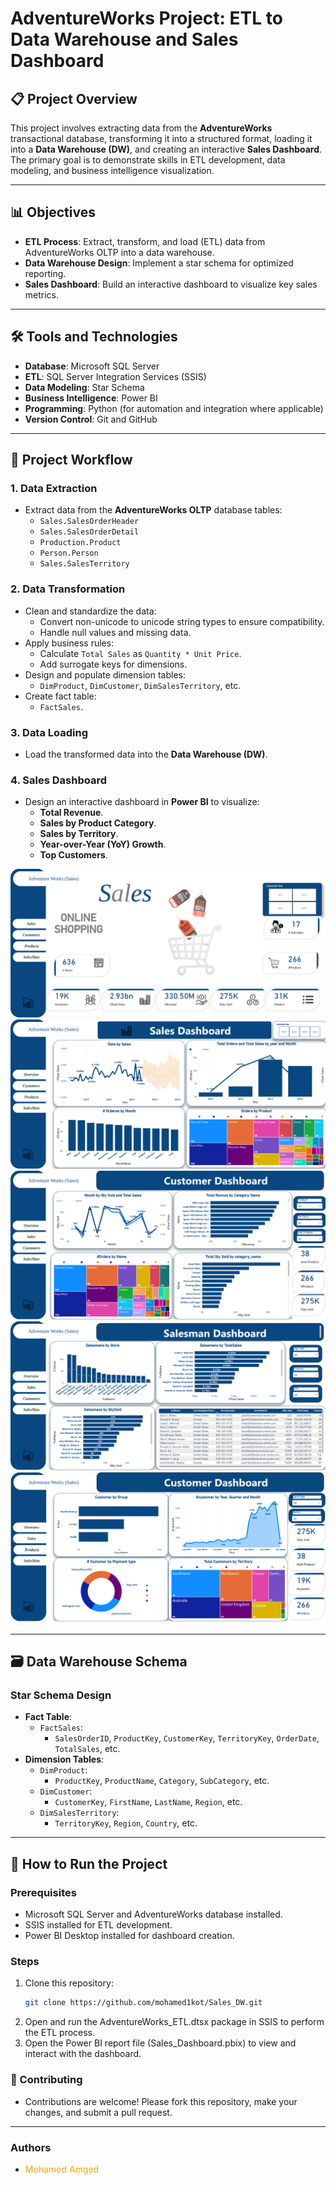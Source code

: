 # AdventureWorks Project: ETL to Data Warehouse and Sales Dashboard

## 📋 Project Overview
This project involves extracting data from the **AdventureWorks** transactional database, transforming it into a structured format, loading it into a **Data Warehouse (DW)**, and creating an interactive **Sales Dashboard**. The primary goal is to demonstrate skills in ETL development, data modeling, and business intelligence visualization.

---

## 📊 Objectives
- **ETL Process**: Extract, transform, and load (ETL) data from AdventureWorks OLTP into a data warehouse.
- **Data Warehouse Design**: Implement a star schema for optimized reporting.
- **Sales Dashboard**: Build an interactive dashboard to visualize key sales metrics.

---

## 🛠️ Tools and Technologies
- **Database**: Microsoft SQL Server
- **ETL**: SQL Server Integration Services (SSIS)
- **Data Modeling**: Star Schema
- **Business Intelligence**: Power BI
- **Programming**: Python (for automation and integration where applicable)
- **Version Control**: Git and GitHub

---

## 📂 Project Workflow

### 1. **Data Extraction**
- Extract data from the **AdventureWorks OLTP** database tables:
  - `Sales.SalesOrderHeader`
  - `Sales.SalesOrderDetail`
  - `Production.Product`
  - `Person.Person`
  - `Sales.SalesTerritory`

### 2. **Data Transformation**
- Clean and standardize the data:
  - Convert non-unicode to unicode string types to ensure compatibility.
  - Handle null values and missing data.
- Apply business rules:
  - Calculate `Total Sales` as `Quantity * Unit Price`.
  - Add surrogate keys for dimensions.
- Design and populate dimension tables:
  - `DimProduct`, `DimCustomer`, `DimSalesTerritory`, etc.
- Create fact table:
  - `FactSales`.

### 3. **Data Loading**
- Load the transformed data into the **Data Warehouse (DW)**.

### 4. **Sales Dashboard**
- Design an interactive dashboard in **Power BI** to visualize:
  - **Total Revenue**.
  - **Sales by Product Category**.
  - **Sales by Territory**.
  - **Year-over-Year (YoY) Growth**.
  - **Top Customers**.

![Question Screenshot](./dashboard/images/1.png)
![Question Screenshot](./dashboard/images/2.png)
![Question Screenshot](./dashboard/images/3.png)
![Question Screenshot](./dashboard/images/4.png)
![Question Screenshot](./dashboard/images/5.png)



---

## 🗃️ Data Warehouse Schema

### **Star Schema Design**
- **Fact Table**:
  - `FactSales`:
    - `SalesOrderID`, `ProductKey`, `CustomerKey`, `TerritoryKey`, `OrderDate`, `TotalSales`, etc.
- **Dimension Tables**:
  - `DimProduct`:
    - `ProductKey`, `ProductName`, `Category`, `SubCategory`, etc.
  - `DimCustomer`:
    - `CustomerKey`, `FirstName`, `LastName`, `Region`, etc.
  - `DimSalesTerritory`:
    - `TerritoryKey`, `Region`, `Country`, etc.

---

## 🚀 How to Run the Project

### Prerequisites
- Microsoft SQL Server and AdventureWorks database installed.
- SSIS installed for ETL development.
- Power BI Desktop installed for dashboard creation.

### Steps
1. Clone this repository:
   ```bash
   git clone https://github.com/mohamed1kot/Sales_DW.git
    ```
2. Open and run the AdventureWorks_ETL.dtsx package in SSIS to perform the ETL process.
3. Open the Power BI report file (Sales_Dashboard.pbix) to view and interact with the dashboard.

### 🤝 Contributing
- Contributions are welcome! Please fork this repository, make your changes, and submit a pull request.
---
### Authors

- <span style="color: orange;">Mohamed Amged</span> 
